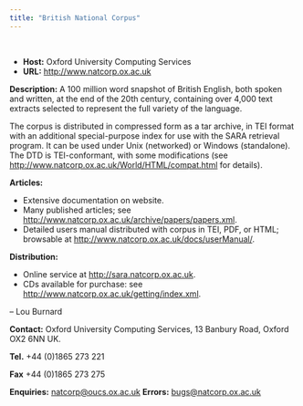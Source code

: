 ```yaml
---
title: "British National Corpus"
---
```




 
 


* **Host:** Oxford University Computing Services
* **URL:** <http://www.natcorp.ox.ac.uk>


**Description:** A 100 million word snapshot of British English, both spoken and written, at the end
 of the 20th century, containing over 4,000 text extracts selected to represent the
 full variety of the language.
 
 The corpus is distributed in compressed form as a tar archive, in TEI format with
 an additional special-purpose index for use with the SARA retrieval program. It can
 be used under Unix (networked) or Windows (standalone). The DTD is TEI-conformant,
 with some modifications (see <http://www.natcorp.ox.ac.uk/World/HTML/compat.html> for details).
 
 **Articles:**
* Extensive documentation on website.
* Many published articles; see <http://www.natcorp.ox.ac.uk/archive/papers/papers.xml>.
* Detailed users manual distributed with corpus in TEI, PDF, or HTML; browsable at <http://www.natcorp.ox.ac.uk/docs/userManual/>.


**Distribution:**
* Online service at <http://sara.natcorp.ox.ac.uk>.
* CDs available for purchase: see <http://www.natcorp.ox.ac.uk/getting/index.xml>.


 – Lou Burnard
 
 **Contact:** Oxford University Computing Services, 13 Banbury Road, Oxford OX2 6NN UK.
 
 **Tel.** +44 (0)1865 273 221
 
 **Fax** +44 (0)1865 273 275
 
 **Enquiries:** [natcorp@oucs.ox.ac.uk](mailto:natcorp@oucs.ox.ac.uk)
**Errors:** [bugs@natcorp.ox.ac.uk](mailto:bugs@natcorp.ox.ac.uk)
